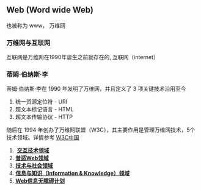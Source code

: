 
## Web (Word wide Web)
也被称为 www， 万维网

### 万维网与互联网
互联网是万维网在1990年诞生之前就存在的, 互联网（internet）

### 蒂姆·伯纳斯·李

蒂姆·伯纳斯·李在 1990 年发明了万维网，并且定义了 3 项关键技术沿用至今

1. 统一资源定位符 - URI
2. 超文本标记语言 - HTML
3. 超文本传输协议 - HTTP

随后在 1994 年创办了万维网联盟（W3C），其主要作用是管理万维网技术，5个技术领域。详情参考 [W3C中国](https://www.chinaw3c.org/activities.html)
1.  **[交互技术领域](http://www.w3.org/Interaction/)**
2. **[普适Web领域](http://www.w3.org/UbiWeb/#d7e0)**
3. **[技术与社会领域](http://www.w3.org/TandS/)**
4. **[信息与知识（Information & Knowledge）领域](http://www.w3.org/INK/)** 
5. **[Web信息无障碍计划](http://www.w3.org/WAI/)** 

## 